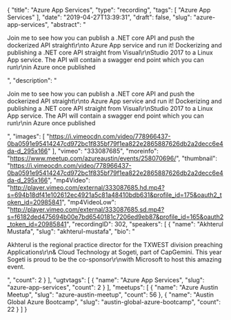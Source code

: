 {
  "title": "Azure App Services",
  "type": "recording",
  "tags": [
    "Azure App Services"
  ],
  "date": "2019-04-27T13:39:31",
  "draft": false,
  "slug": "azure-app-services",
  "abstract": "<p>Join me to see how you can publish a .NET core API and push the dockerized API straight\r\nto Azure App service and run it! Dockerizing and publishing a .NET core API straight from Visual\r\nStudio 2017 to a Linux App service. The API will contain a swagger end point which you can run\r\nin Azure once published</p>",
  "description": "<p>Join me to see how you can publish a .NET core API and push the dockerized API straight\r\nto Azure App service and run it! Dockerizing and publishing a .NET core API straight from Visual\r\nStudio 2017 to a Linux App service. The API will contain a swagger end point which you can run\r\nin Azure once published</p>",
  "images": [
    "https://i.vimeocdn.com/video/778966437-0ba0591e95414247cd972bc1f835bf79f1ea822e2865887626db2a2decc6e4da-d_295x166"
  ],
  "vimeo": "333087685",
  "moreinfo": "https://www.meetup.com/azureaustin/events/258070696/",
  "thumbnail": "https://i.vimeocdn.com/video/778966437-0ba0591e95414247cd972bc1f835bf79f1ea822e2865887626db2a2decc6e4da-d_295x166",
  "mp4Video": "http://player.vimeo.com/external/333087685.hd.mp4?s=694b18df41e102612ec4921a5c81a48410bdb631&profile_id=175&oauth2_token_id=20985841",
  "mp4VideoLow": "http://player.vimeo.com/external/333087685.sd.mp4?s=f6182ded475694b00e7bd6540181c7206ed9eb87&profile_id=165&oauth2_token_id=20985841",
  "recordingID": 302,
  "speakers": [
    {
      "name": "Akhterul Mustafa",
      "slug": "akhterul-mustafa",
      "bio": "<p>Akhterul is the regional practice director for the TXWEST division preaching Applications\r\n& Cloud Technology at Sogeti, part of CapGemini. This year Sogeti is proud to be the co-sponsor\r\nwith Microsoft to host this amazing event.</p>",
      "count": 2
    }
  ],
  "ugtvtags": [
    {
      "name": "Azure App Services",
      "slug": "azure-app-services",
      "count": 2
    }
  ],
  "meetups": [
    {
      "name": "Azure Austin Meetup",
      "slug": "azure-austin-meetup",
      "count": 56
    },
    {
      "name": "Austin Global Azure Bootcamp",
      "slug": "austin-global-azure-bootcamp",
      "count": 22
    }
  ]
}